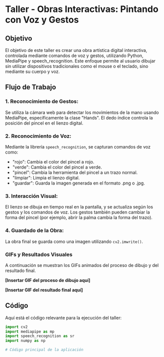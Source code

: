 # Taller - Obras Interactivas: Pintando con Voz y Gestos

## Objetivo

El objetivo de este taller es crear una obra artística digital interactiva, controlada mediante comandos de voz y gestos, utilizando Python, MediaPipe y speech_recognition. Este enfoque permite al usuario dibujar sin utilizar dispositivos tradicionales como el mouse o el teclado, sino mediante su cuerpo y voz.

## Flujo de Trabajo

### 1. Reconocimiento de Gestos:
Se utiliza la cámara web para detectar los movimientos de la mano usando MediaPipe, específicamente la clase "Hands". El dedo índice controla la posición del pincel en el lienzo digital.

### 2. Reconocimiento de Voz:
Mediante la librería `speech_recognition`, se capturan comandos de voz como:
- "rojo": Cambia el color del pincel a rojo.
- "verde": Cambia el color del pincel a verde.
- "pincel": Cambia la herramienta del pincel a un trazo normal.
- "limpiar": Limpia el lienzo digital.
- "guardar": Guarda la imagen generada en el formato .png o .jpg.

### 3. Interacción Visual:
El lienzo se dibuja en tiempo real en la pantalla, y se actualiza según los gestos y los comandos de voz. Los gestos también pueden cambiar la forma del pincel (por ejemplo, abrir la palma cambia la forma del trazo).

### 4. Guardado de la Obra:
La obra final se guarda como una imagen utilizando `cv2.imwrite()`.

### GIFs y Resultados Visuales

A continuación se muestran los GIFs animados del proceso de dibujo y del resultado final.

**[Insertar GIF del proceso de dibujo aquí]**

**[Insertar GIF del resultado final aquí]**

## Código

Aquí está el código relevante para la ejecución del taller:

```python
import cv2
import mediapipe as mp
import speech_recognition as sr
import numpy as np

# Código principal de la aplicación
